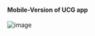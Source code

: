 #### Mobile-Version of UCG app

![image](https://cloud.githubusercontent.com/assets/18251657/21753369/cae64bcc-d5b9-11e6-97a5-38cdc41c5cc9.png)